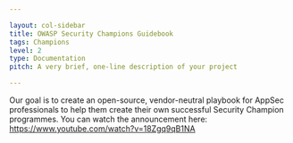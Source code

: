 ```yaml
---

layout: col-sidebar
title: OWASP Security Champions Guidebook
tags: Champions
level: 2
type: Documentation
pitch: A very brief, one-line description of your project

---
```


Our goal is to create an open-source, vendor-neutral playbook for AppSec professionals to help them create their own successful Security Champion programmes. You can watch the announcement here: https://www.youtube.com/watch?v=18Zgq9qB1NA
